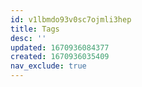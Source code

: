 ```yaml
---
id: v1lbmdo93v0sc7ojmli3hep
title: Tags
desc: ''
updated: 1670936084377
created: 1670936035409
nav_exclude: true
---
```

